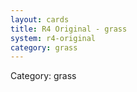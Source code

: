 ```yaml
---
layout: cards
title: R4 Original - grass
system: r4-original
category: grass
---
```

<div class="alert alert-secondary mb-4"><span class="i18n innerHTML-category">Category: </span><span class="i18n innerHTML-cat-grass">grass</span></div>
